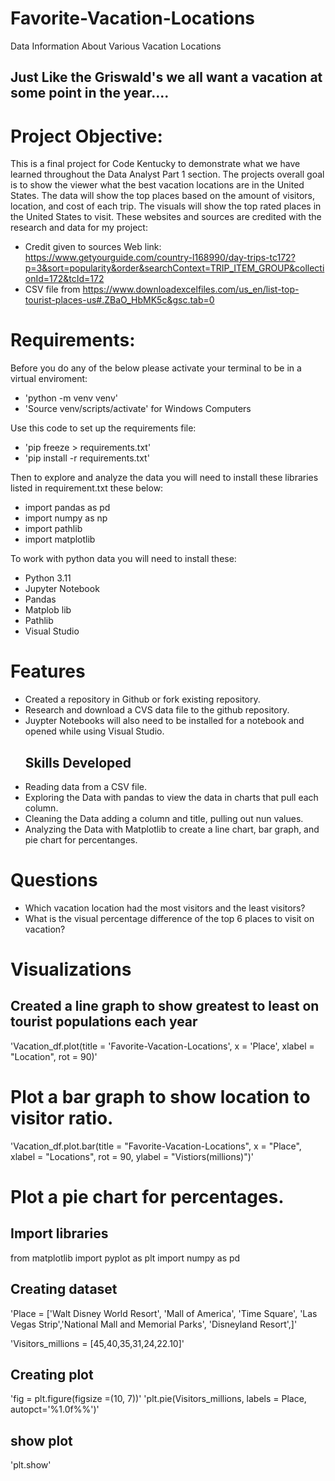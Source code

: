 # Favorite-Vacation-Locations
Data Information About Various Vacation Locations


## Just Like the Griswald's we all want a vacation at some point in the year....
# Project Objective:
This is a final project for Code Kentucky to demonstrate what we have learned throughout the Data Analyst Part 1 section. The projects overall goal is to show the viewer what the best vacation locations are in the United States. The data will show the top places based on the amount of visitors, location, and cost of each trip. The visuals will show the top rated places in the United States to visit. 
These websites and sources are credited with the research and data for my project: 
* Credit given to sources Web link: https://www.getyourguide.com/country-l168990/day-trips-tc172?p=3&sort=popularity&order&searchContext=TRIP_ITEM_GROUP&collectionId=172&tcId=172
* CSV file from https://www.downloadexcelfiles.com/us_en/list-top-tourist-places-us#.ZBaO_HbMK5c&gsc.tab=0

# Requirements:
Before you do any of the below please activate your terminal to be in a virtual enviroment:
 * 'python -m venv venv'
 * 'Source venv/scripts/activate' for Windows Computers

Use this code to  set up the requirements file:
* 'pip freeze > requirements.txt'
* 'pip install -r requirements.txt'

Then to explore and analyze the data you will need to install these libraries listed in requirement.txt these below:
* import pandas as pd 
* import numpy as np
* import pathlib  
* import matplotlib 

To work with python data you will need to install these: 
* Python 3.11 
* Jupyter Notebook 
* Pandas 
* Matplob lib 
* Pathlib
* Visual Studio 

# Features
* Created a repository in Github or fork existing repository.
* Research and download a CVS data file to the github repository.
* Juypter Notebooks will also need to be installed for a notebook and opened while using Visual Studio.
  ## Skills Developed
* Reading data from a CSV file.
* Exploring the Data with pandas to view the data in charts that pull each column.
* Cleaning the Data adding a column and title, pulling out nun values.  
* Analyzing the Data with Matplotlib to create a line chart, bar graph, and pie chart for percentanges. 


# Questions 

* Which vacation location had the most visitors and the least visitors?
* What is the visual percentage difference of the top 6 places to visit on vacation?
# Visualizations 
   ## Created a line graph to show greatest to least on tourist populations each year
'Vacation_df.plot(title = 'Favorite-Vacation-Locations', x = 'Place', xlabel = "Location", rot = 90)'
# Plot a bar graph to show location to visitor ratio.
'Vacation_df.plot.bar(title = "Favorite-Vacation-Locations", x = "Place", xlabel = "Locations", rot = 90, ylabel = "Vistiors(millions)")'

# Plot a pie chart for percentages. 
## Import libraries
from matplotlib import pyplot as plt
import numpy as pd

## Creating dataset
'Place = ['Walt Disney World Resort', 'Mall of America', 'Time Square', 'Las Vegas Strip','National Mall and Memorial Parks', 'Disneyland Resort',]'
 
'Visitors_millions = [45,40,35,31,24,22.10]'

## Creating plot
'fig = plt.figure(figsize =(10, 7))'
'plt.pie(Visitors_millions, labels = Place, autopct='%1.0f%%')'

## show plot
'plt.show'